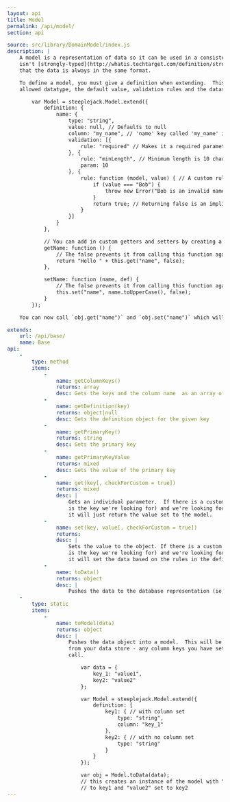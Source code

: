 ```yaml
---
layout: api
title: Model
permalink: /api/model/
section: api

source: src/library/DomainModel/index.js
description: |
    A model is a representation of data so it can be used in a consistent way throughout the application. As JavaScript
    isn't [strongly-typed](http://whatis.techtarget.com/definition/strongly-typed), the models can be used to ensure
    that the data is always in the same format.

    To define a model, you must give a definition when extending.  This will take in the schema of the model, the
    allowed datatype, the default value, validation rules and the datastore's name for it.

        var Model = steeplejack.Model.extend({
            definition: {
                name: {
                    type: "string",
                    value: null, // Defaults to null
                    column: "my_name", // 'name' key called 'my_name' in the database
                    validation: [{
                        rule: "required" // Makes it a required parameter
                    }, {
                        rule: "minLength", // Minimum length is 10 characters
                        param: 10
                    }, {
                        rule: function (model, value) { // A custom rule to prevent the name being Bob
                            if (value === "Bob") {
                                throw new Error("Bob is an invalid name");
                            }
                            return true; // Returning false is an implicit error
                        }
                    }]
                }
            },

            // You can add in custom getters and setters by creating a method `get'Key'` and `set'Key'`
            getName: function () {
                // The false prevents it from calling this function again
                return "Hello " + this.get("name", false);
            },

            setName: function (name, def) {
                // The false prevents it from calling this function again
                this.set("name", name.toUpperCase(), false);
            }
        });

    You can now call `obj.get("name")` and `obj.set("name")` which will call the custom methods

extends:
    url: /api/base/
    name: Base
api:
    -
        type: method
        items:
            -
                name: getColumnKeys()
                returns: array
                desc: Gets the keys and the column name  as an array of objects
            -
                name: getDefinition(key)
                returns: object|null
                desc: Gets the definition object for the given key
            -
                name: getPrimaryKey()
                returns: string
                desc: Gets the primary key
            -
                name: getPrimaryKeyValue
                returns: mixed
                desc: Gets the value of the primary key
            -
                name: get(key[, checkForCustom = true])
                returns: mixed
                desc: |
                    Gets an individual parameter.  If there is a custom method set (ie, one call `getName` where Name
                    is the key we're looking for) and we're looking for a custom method, it will go to that.  Otherwise,
                    it will just return the value set to the model.
            -
                name: set(key, value[, checkForCustom = true])
                returns:
                desc: |
                    Sets the value to the object. If there is a custom method set (ie, one call `setName` where Name
                    is the key we're looking for) and we're looking for a custom method, it will go to that.  Otherwise,
                    it will set the data based on the rules in the definition.
            -
                name: toData()
                returns: object
                desc: |
                    Pushes the data to the database representation (ie, your `column` names)
    -
        type: static
        items:
            -
                name: toModel(data)
                returns: object
                desc: |
                    Pushes the data object into a model.  This will be the object that you're expecting to be returned
                    from your data store - any column keys you have set up in the definition will be looked for in this
                    call.

                        var data = {
                            key_1: "value1",
                            key2: "value2"
                        };

                        var Model = steeplejack.Model.extend({
                            definition: {
                                key1: { // with column set
                                    type: "string",
                                    column: "key_1"
                                },
                                key2: { // with no column set
                                    type: "string"
                                }
                            }
                        });

                        var obj = Model.toData(data);
                        // this creates an instance of the model with "value1" set
                        // to key1 and "value2" set to key2
---
```

